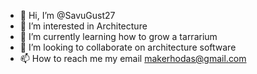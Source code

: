 - 👋 Hi, I’m @SavuGust27
- 👀 I’m interested in Architecture
- 🌱 I’m currently learning how to grow a tarrarium
- 💞️ I’m looking to collaborate on architecture software
- 📫 How to reach me my email makerhodas@gmail.com

<!---
SavuGust27/SavuGust27 is a ✨ special ✨ repository because its `README.md` (this file) appears on your GitHub profile.
You can click the Preview link to take a look at your changes.
--->
